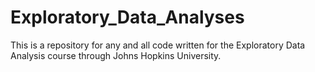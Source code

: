 # Exploratory_Data_Analyses
This is a repository for any and all code written for the Exploratory Data Analysis 
course through Johns Hopkins University.
